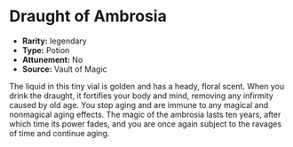 
# Draught of Ambrosia

* **Rarity:** legendary
* **Type:** Potion
* **Attunement:** No
* **Source:** Vault of Magic


The liquid in this tiny vial is golden and has a heady, floral scent. When you drink the draught, it fortifies your body and mind, removing any infirmity caused by old age. You stop aging and are immune to any magical and nonmagical aging effects. The magic of the ambrosia lasts ten years, after which time its power fades, and you are once again subject to the ravages of time and continue aging.
